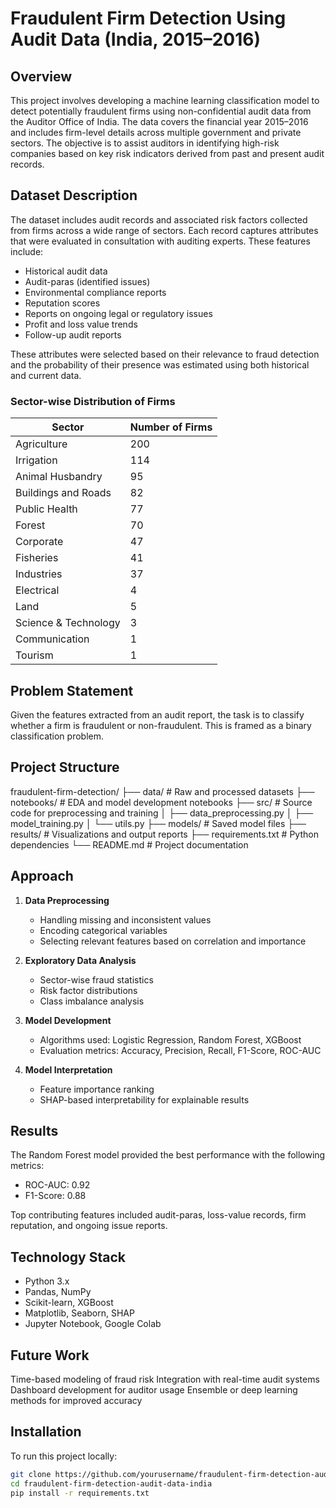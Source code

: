 # Fraudulent Firm Detection Using Audit Data (India, 2015–2016)

## Overview

This project involves developing a machine learning classification model to detect potentially fraudulent firms using non-confidential audit data from the Auditor Office of India. The data covers the financial year 2015–2016 and includes firm-level details across multiple government and private sectors. The objective is to assist auditors in identifying high-risk companies based on key risk indicators derived from past and present audit records.

## Dataset Description

The dataset includes audit records and associated risk factors collected from firms across a wide range of sectors. Each record captures attributes that were evaluated in consultation with auditing experts. These features include:

- Historical audit data
- Audit-paras (identified issues)
- Environmental compliance reports
- Reputation scores
- Reports on ongoing legal or regulatory issues
- Profit and loss value trends
- Follow-up audit reports

These attributes were selected based on their relevance to fraud detection and the probability of their presence was estimated using both historical and current data.

### Sector-wise Distribution of Firms

| Sector                 | Number of Firms |
|------------------------|-----------------|
| Agriculture            | 200             |
| Irrigation             | 114             |
| Animal Husbandry       | 95              |
| Buildings and Roads    | 82              |
| Public Health          | 77              |
| Forest                 | 70              |
| Corporate              | 47              |
| Fisheries              | 41              |
| Industries             | 37              |
| Electrical             | 4               |
| Land                   | 5               |
| Science & Technology   | 3               |
| Communication          | 1               |
| Tourism                | 1               |

## Problem Statement

Given the features extracted from an audit report, the task is to classify whether a firm is fraudulent or non-fraudulent. This is framed as a binary classification problem.

## Project Structure

fraudulent-firm-detection/
├── data/ # Raw and processed datasets
├── notebooks/ # EDA and model development notebooks
├── src/ # Source code for preprocessing and training
│ ├── data_preprocessing.py
│ ├── model_training.py
│ └── utils.py
├── models/ # Saved model files
├── results/ # Visualizations and output reports
├── requirements.txt # Python dependencies
└── README.md # Project documentation


## Approach

1. **Data Preprocessing**
   - Handling missing and inconsistent values
   - Encoding categorical variables
   - Selecting relevant features based on correlation and importance

2. **Exploratory Data Analysis**
   - Sector-wise fraud statistics
   - Risk factor distributions
   - Class imbalance analysis

3. **Model Development**
   - Algorithms used: Logistic Regression, Random Forest, XGBoost
   - Evaluation metrics: Accuracy, Precision, Recall, F1-Score, ROC-AUC

4. **Model Interpretation**
   - Feature importance ranking
   - SHAP-based interpretability for explainable results

## Results

The Random Forest model provided the best performance with the following metrics:

- ROC-AUC: 0.92
- F1-Score: 0.88

Top contributing features included audit-paras, loss-value records, firm reputation, and ongoing issue reports.

## Technology Stack

- Python 3.x
- Pandas, NumPy
- Scikit-learn, XGBoost
- Matplotlib, Seaborn, SHAP
- Jupyter Notebook, Google Colab

## Future Work

Time-based modeling of fraud risk
Integration with real-time audit systems
Dashboard development for auditor usage
Ensemble or deep learning methods for improved accuracy

## Installation

To run this project locally:
```bash
git clone https://github.com/yourusername/fraudulent-firm-detection-audit-data-india.git
cd fraudulent-firm-detection-audit-data-india
pip install -r requirements.txt


